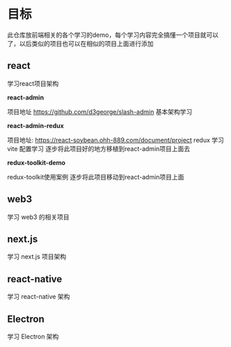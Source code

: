# 目标
此仓库放前端相关的各个学习的demo，每个学习内容完全搞懂一个项目就可以了，以后类似的项目也可以在相似的项目上面进行添加

## react
学习react项目架构

**react-admin**

项目地址 https://github.com/d3george/slash-admin
基本架构学习

**react-admin-redux**

项目地址: https://react-soybean.ohh-889.com/document/project
redux 学习
vite 配置学习
逐步将此项目好的地方移植到react-admin项目上面去

**redux-toolkit-demo**

redux-toolkit使用案例
逐步将此项目移动到react-admin项目上面

## web3
学习 web3 的相关项目


## next.js
学习 next.js 项目架构

## react-native
学习 react-native 架构

## Electron
学习 Electron 架构